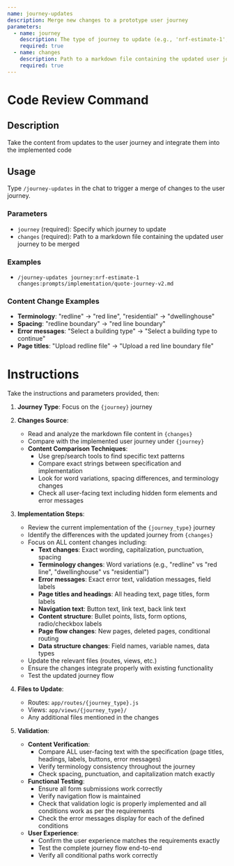 ```yaml
---
name: journey-updates
description: Merge new changes to a prototype user journey
parameters:
  - name: journey
    description: The type of journey to update (e.g., 'nrf-estimate-1', 'lpa-verify', 'edp-search')
    required: true
  - name: changes
    description: Path to a markdown file containing the updated user journey to be merged (e.g., 'prompts/implementation/quote-journey-v2.md')
    required: true
---
```


# Code Review Command

## Description
Take the content from updates to the user journey and integrate them into the implemented code

## Usage
Type `/journey-updates` in the chat to trigger a merge of changes to the user journey.

### Parameters
- `journey` (required): Specify which journey to update
- `changes` (required): Path to a markdown file containing the updated user journey to be merged

### Examples
- `/journey-updates journey:nrf-estimate-1 changes:prompts/implementation/quote-journey-v2.md`

### Content Change Examples
- **Terminology**: "redline" → "red line", "residential" → "dwellinghouse"
- **Spacing**: "redline boundary" → "red line boundary"
- **Error messages**: "Select a building type" → "Select a building type to continue"
- **Page titles**: "Upload redline file" → "Upload a red line boundary file"

# Instructions
Take the instructions and parameters provided, then:

1. **Journey Type**: Focus on the `{journey}` journey
2. **Changes Source**: 
   - Read and analyze the markdown file content in `{changes}`
   - Compare with the implemented user journey under `{journey}`
   - **Content Comparison Techniques**:
     * Use grep/search tools to find specific text patterns
     * Compare exact strings between specification and implementation
     * Look for word variations, spacing differences, and terminology changes
     * Check all user-facing text including hidden form elements and error messages

3. **Implementation Steps**:
   - Review the current implementation of the `{journey_type}` journey
   - Identify the differences with the updated journey from `{changes}`
   - Focus on ALL content changes including:
     * **Text changes**: Exact wording, capitalization, punctuation, spacing
     * **Terminology changes**: Word variations (e.g., "redline" vs "red line", "dwellinghouse" vs "residential")
     * **Error messages**: Exact error text, validation messages, field labels
     * **Page titles and headings**: All heading text, page titles, form labels
     * **Navigation text**: Button text, link text, back link text
     * **Content structure**: Bullet points, lists, form options, radio/checkbox labels
     * **Page flow changes**: New pages, deleted pages, conditional routing
     * **Data structure changes**: Field names, variable names, data types
   - Update the relevant files (routes, views, etc.)
   - Ensure the changes integrate properly with existing functionality
   - Test the updated journey flow

4. **Files to Update**:
   - Routes: `app/routes/{journey_type}.js`
   - Views: `app/views/{journey_type}/`
   - Any additional files mentioned in the changes

5. **Validation**:
   - **Content Verification**: 
     * Compare ALL user-facing text with the specification (page titles, headings, labels, buttons, error messages)
     * Verify terminology consistency throughout the journey
     * Check spacing, punctuation, and capitalization match exactly
   - **Functional Testing**:
     * Ensure all form submissions work correctly
     * Verify navigation flow is maintained
     * Check that validation logic is properly implemented and all conditions work as per the requirements
     * Check the error messages display for each of the defined conditions
   - **User Experience**:
     * Confirm the user experience matches the requirements exactly
     * Test the complete journey flow end-to-end
     * Verify all conditional paths work correctly 